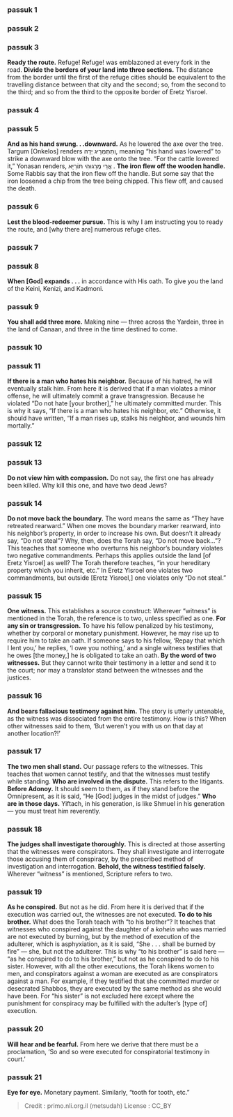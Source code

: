 
### passuk 1

### passuk 2

### passuk 3
<b>Ready the route.</b> Refuge! Refuge! was emblazoned <i data-commentator="Siftei Chakhamim" data-label="⚬"></i>at every fork in the road.
<b>Divide the borders of your land into three sections.</b> <i data-commentator="Siftei Chakhamim" data-label="⚬"></i>The distance from the border until the first of the refuge cities should be equivalent to the travelling distance between that city and the second; so, from the second to the third; and so from the third to the opposite border of Eretz Yisroel. 

### passuk 4

### passuk 5
<b>And as his hand swung. . .downward.</b> As he lowered the axe over the tree. Targum [Onkelos] renders וְתִתְמְרֵיג יְדֵהּ, meaning “his hand was lowered” to strike a downward blow with the axe onto the tree. “For the cattle lowered it,” Yonasan renders, אֲרֵי מְרַגוּהִי תּוֹרַיָּא . 
<b>The iron flew off the wooden handle.</b> Some Rabbis say that the iron flew off the handle. But some say that the iron loosened a chip from the tree being chipped. This flew off, and caused the death. 

### passuk 6
<b>Lest the blood-redeemer pursue.</b> <i data-commentator="Siftei Chakhamim" data-label="⚬"></i>This is why I am instructing you to ready the route, and [why there are] numerous refuge cites. 

### passuk 7

### passuk 8
<b>When [God] expands . . .</b> <i data-commentator="Siftei Chakhamim" data-label="⚬"></i>in accordance with His oath. To give you the land of the Keini, Kenizi, and Kadmoni. 

### passuk 9
<b>You shall add three more.</b> Making nine — three across the Yardein, three in the land of Canaan, and three in the time destined to come. 

### passuk 10

### passuk 11
<b>If there is a man who hates his neighbor.</b> Because of his hatred, he will eventually stalk him. From here it is derived that if a man violates a minor offense, he will ultimately commit a grave transgression. Because he violated “Do not hate [your brother],” he ultimately committed murder. This is why it says, “If there is a man who hates his neighbor, etc.” Otherwise, it should have written, “If a man rises up, stalks his neighbor, and wounds him mortally.” 

### passuk 12

### passuk 13
<b>Do not view him with compassion.</b> <i data-commentator="Siftei Chakhamim" data-label="⚬"></i>Do not say, the first one has already been killed. Why kill this one, and have two dead Jews? 

### passuk 14
<b>Do not move back the boundary.</b> The word means the same as “They have retreated rearward.” When one moves the boundary marker rearward, into his neighbor’s property, in order to increase his own. But doesn’t it already say, “Do not steal”? Why, then, does the Torah say, “Do not move back...”? This teaches that someone who overturns his neighbor’s boundary violates two negative commandments. Perhaps this applies outside the land [of Eretz Yisroel] as well? The Torah therefore teaches, “in your hereditary property which you inherit, etc.” In Eretz Yisroel one violates two commandments, but outside [Eretz Yisroel,] one violates only “Do not steal.” 

### passuk 15
<b>One witness.</b> <i data-commentator="Siftei Chakhamim" data-label="⚬"></i>This establishes a source construct: Wherever “witness” is mentioned in the Torah, the reference is to two, unless specified as one. 
<b>For any sin or transgression.</b> <i data-commentator="Siftei Chakhamim" data-label="⚬"></i>To have his fellow <i data-commentator="Siftei Chakhamim" data-label="⚬"></i>penalized by his testimony, whether by corporal or monetary punishment. <i data-commentator="Siftei Chakhamim" data-label="⚬"></i>However, he may rise up to require him to take an oath. If someone says to his fellow, ‘Repay that which I lent you,’ he replies, ‘I owe you nothing,’ and a single witness testifies that he owes [the money,] he is obligated to take an oath. 
<b>By the word of two witnesses.</b> <i data-commentator="Siftei Chakhamim" data-label="⚬"></i>But they cannot write their testimony in a letter and send it to the court; <i data-commentator="Siftei Chakhamim" data-label="⚬"></i>nor may a translator stand between the witnesses and the justices.

### passuk 16
<b>And bears fallacious testimony against him.</b> The story is utterly untenable, <i data-commentator="Siftei Chakhamim" data-label="⚬"></i>as the witness was dissociated from the entire testimony. How is this? When other witnesses said to them, ‘But weren’t you with us on that day at another location?!’ 

### passuk 17
<b>The two men shall stand.</b> <i data-commentator="Siftei Chakhamim" data-label="⚬"></i>Our passage refers to the witnesses. This teaches that women cannot testify, and that the witnesses must testify while standing. 
<b>Who are involved in the dispute.</b> <i data-commentator="Siftei Chakhamim" data-label="⚬"></i>This refers to the litigants.
<b>Before Adonoy.</b> It should seem to them, as if they stand before the Omnipresent, as it is said, “He [God] judges in the midst of judges.” 
<b>Who are in those days.</b> Yiftach, in his generation, is like Shmuel in his generation — you must treat him reverently. 

### passuk 18
<b>The judges shall investigate thoroughly.</b> <i data-commentator="Siftei Chakhamim" data-label="⚬"></i>This is directed at those asserting that the witnesses were conspirators. They shall investigate and interrogate those accusing them of conspiracy, by the prescribed method of investigation and interrogation. 
<b>Behold, the witness testified falsely.</b> <i data-commentator="Siftei Chakhamim" data-label="⚬"></i>Wherever “witness” is mentioned, Scripture refers to two. 

### passuk 19
<b>As he conspired.</b> But not as he did. <i data-commentator="Siftei Chakhamim" data-label="⚬"></i>From here it is derived that if the execution was carried out, the witnesses are not executed. 
<b>To do to his brother.</b> What does the Torah teach with “to his brother”? It teaches that witnesses who conspired against the daughter of a <i>kohein</i> who was married are not executed by burning, but by the method of execution of the adulterer, which is asphyxiation, as it is said, “She . . . shall be burned by fire” — she, but not the adulterer. This is why “to his brother” is said here — “as he conspired to do to his brother,” but not as he conspired to do to his sister. However, with all the other executions, the Torah likens women to men, and conspirators against a woman are executed as are conspirators against a man. For example, if they testified that she committed murder or desecrated Shabbos, they are executed by the same method as she would have been. For “his sister” is not excluded here <i data-commentator="Siftei Chakhamim" data-label="⚬"></i>except where the punishment for conspiracy may be fulfilled with the adulter’s [type of] execution. 

### passuk 20
<b>Will hear and be fearful.</b> <i data-commentator="Siftei Chakhamim" data-label="⚬"></i>From here we derive that there must be a proclamation, ‘So and so were executed for conspiratorial testimony in court.’ 

### passuk 21
<b>Eye for eye.</b> <i data-commentator="Siftei Chakhamim" data-label="⚬"></i>Monetary payment. Similarly, “tooth for tooth, etc.” 

>Credit : primo.nli.org.il (metsudah)
>License : CC_BY